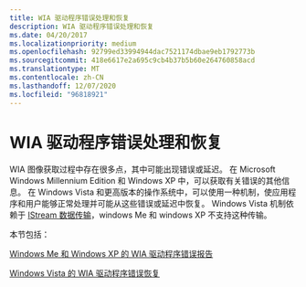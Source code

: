 ```yaml
---
title: WIA 驱动程序错误处理和恢复
description: WIA 驱动程序错误处理和恢复
ms.date: 04/20/2017
ms.localizationpriority: medium
ms.openlocfilehash: 92799ed33994944dac7521174dbae9eb1792773b
ms.sourcegitcommit: 418e6617e2a695c9cb4b37b5b60e264760858acd
ms.translationtype: MT
ms.contentlocale: zh-CN
ms.lasthandoff: 12/07/2020
ms.locfileid: "96818921"
---
```

# <a name="wia-driver-error-handling-and-recovery"></a>WIA 驱动程序错误处理和恢复





WIA 图像获取过程中存在很多点，其中可能出现错误或延迟。 在 Microsoft Windows Millennium Edition 和 Windows XP 中，可以获取有关错误的其他信息。 在 Windows Vista 和更高版本的操作系统中，可以使用一种机制，使应用程序和用户能够正常处理并可能从这些错误或延迟中恢复。 Windows Vista 机制依赖于 [IStream 数据传输](istream-data-transfers.md)，windows Me 和 windows XP 不支持这种传输。

本节包括：

[Windows Me 和 Windows XP 的 WIA 驱动程序错误报告](wia-driver-error-reporting-for-windows-me-and-windows-xp.md)

[Windows Vista 的 WIA 驱动程序错误恢复](wia-driver-error-recovery-for-windows-vista.md)

 

 




